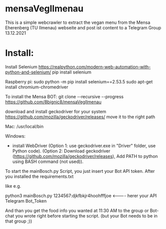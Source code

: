 # mensaVegIlmenau
This is a simple webcrawler to extract the vegan menu from the Mensa Eherenberg (TU Ilmenau) webseite and post ist content to a Telegram Group
13.12.2021

# Install:
Install Selenium https://realpython.com/modern-web-automation-with-python-and-selenium/		pip install selenium

Raspberry pi:
sudo python -m pip install selenium==2.53.5
sudo apt-get install chromium-chromedriver

To install the Mensa BOT:
git clone --recursive --progress https://github.com/8bignic8/mensaVegIlmenau

download and install geckodriver for your system
https://github.com/mozilla/geckodriver/releases/
move it to the right path

Mac:
/usr/local/bin

Windows:
- install WebDriver (Option 1: use geckodriver.exe in "Driver" folder, use Python code).
					(Option 2: Download geckodriver (https://github.com/mozilla/geckodriver/releases), Add PATH to python using BASH command (not used)).

To start the mainBosch.py Script, you just insert your Bot API token. After you installed the requirements.txt

like e.g.

python3 mainBosch.py 1234567:djkfbkjr4hoohfffjoe <---- herer your API Telegram Bot_Token

And than you get the food info you wanted at 11:30 AM to the group or Bot-chat you wrote right before starting the script. (but your Bot needs to be in that group ;))
